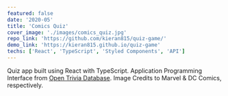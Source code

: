 ```yaml
---
featured: false
date: '2020-05'
title: 'Comics Quiz'
cover_image: './images/comics_quiz.jpg'
repo_link: 'https://github.com/kieran815/quiz-game/'
demo_link: 'https://kieran815.github.io/quiz-game'
techs: ['React', 'TypeScript', 'Styled Components', 'API']
---
```


Quiz app built using React with TypeScript. Application Programming Interface from <a href="https://opentdb.com/" target="blank" rel="noopener noreferrer">Open Trivia Database</a>. Image Credits to Marvel & DC Comics, respectively.
